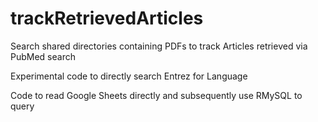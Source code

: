 trackRetrievedArticles
======================

Search shared directories containing PDFs to track Articles retrieved via PubMed search

Experimental code to directly search Entrez for Language

Code to read Google Sheets directly and subsequently use RMySQL to query
